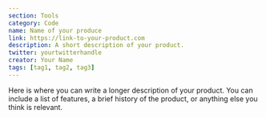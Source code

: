 ```yaml
---
section: Tools
category: Code
name: Name of your produce
link: https://link-to-your-product.com
description: A short description of your product.
twitter: yourtwitterhandle
creator: Your Name
tags: [tag1, tag2, tag3]
---
```


Here is where you can write a longer description of your product. You can include a list of features, a brief history of the product, or anything else you think is relevant.